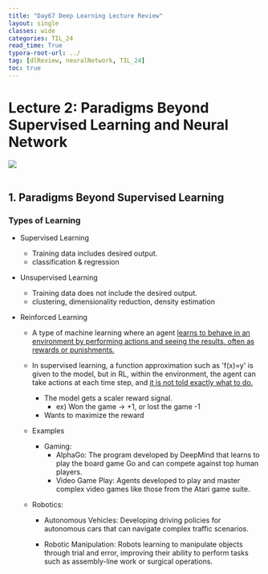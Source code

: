 ```yaml
---
title: "Day67 Deep Learning Lecture Review"
layout: single
classes: wide
categories: TIL_24
read_time: True
typora-root-url: ../
tag: [dlReview, neuralNetwork, TIL_24]
toc: true 
---
```


# Lecture 2: Paradigms Beyond Supervised Learning and Neural Network

<img src="/blog/images/2024-09-04-TIL24_Day67_DL/E078B106-915B-47B6-B14F-816FCBFA5E13.jpeg"><br><br>



## 1. Paradigms Beyond Supervised Learning

### Types of Learning

- Supervised Learning

  - Training data includes desired output.
  - classification & regression

- Unsupervised Learning

  - Training data does not include the desired output.
  - clustering, dimensionality reduction, density estimation

- Reinforced Learning

  - A type of machine learning where an agent <u>learns to behave in an environment by performing actions and seeing the results, often as rewards or punishments.</u>
  - In supervised learning, a function approximation such as 'f(x)=y' is given to the model, but in RL, within the environment, the agent can take actions at each time step, and <u>it is not told exactly what to do.</u>
    - The model gets a scaler reward signal.
      - ex) Won the game $\rightarrow$ +1, or lost the game -1
    - Wants to maximize the reward
  - Examples
    - Gaming:
      - AlphaGo: The program developed by DeepMind that learns to play the board game Go and can compete against top human players.
      - Video Game Play: Agents developed to play and master complex video games like those from the Atari game suite.

  - Robotics:

    - Autonomous Vehicles: Developing driving policies for autonomous cars that can navigate complex traffic scenarios.

    - Robotic Manipulation: Robots learning to manipulate objects through trial and error, improving their ability to perform tasks such as assembly-line work or surgical operations.
